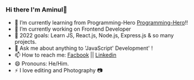 ### Hi there I'm Aminul👋



- 📓 I’m currently learning from Programming-Hero <a href="https://www.programming-hero.com/">Programming-Hero</a>!!
- 🌱  I’m currently working on Frontend Developer
- 🥅 2022 goals: Learn JS, React.js, Node.js, Express.js & so many projects.
- 💬 Ask me about anything to 'JavaScript'  Development' !
- 📫 How to reach me: <a href="https://www.facebook.com/profile.php?id=100009531166791">Facbook</a> || <a href="https://www.linkedin.com/in/aminul-info-360/">Linkedin</a>
- 😄 Pronouns: He/Him.
- ⚡  I love editing and Photography 📷 



